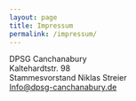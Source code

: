 ```yaml
---
layout: page
title: Impressum
permalink: /impressum/
---
```



<p>DPSG Canchanabury<br>
Kaltehardtstr. 98<br>
Stammesvorstand Niklas Streier<br>  
<a href="mailto:Info@dpsg-canchanabury.de">Info@dpsg-canchanabury.de</a></p>
